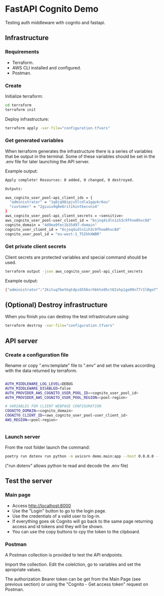 # FastAPI Cognito Demo

Testing auth middleware with cognito and fastapi.

## Infrastructure

### Requirements

- Terraform.
- AWS CLI installed and configured.
- Postman.

### Create

Initialize terraform:

```bash
cd terraform
terraform init
```

Deploy infrastructure:

```bash
terraform apply -var-file="configuration.tfvars"
```

### Get generated variables

When terraform generates the infrastructure there is a series of variables that be output in the terminal. Some of these variables should be set in the .env file for later launching the API server.

Example output:

```bash
Apply complete! Resources: 0 added, 0 changed, 0 destroyed.

Outputs:

aws_cognito_user_pool-api_client_ids = {
  "administrator" = "1q0jq98ipjv5lcdla1gqvkr6ou"
  "customer" = "2giuiu9q8e6ritihintkecvni4"
}
aws_cognito_user_pool-api_client_secrets = <sensitive>
aws_cognito_user_pool-user_client_id = "6sjoq4idln1ih3c9fhne0hvc8d"
cognito_domain = "4d9ea9fec1b35d97-domain"
cognito_user_client_id = "6sjoq4idln1ih3c9fhne0hvc8d"
cognito_user_pool_id = "eu-west-1_TSIhhXWBR"

```

### Get private client secrets

Client secrets are protected variables and special command should be used.

```bash
terraform output -json aws_cognito_user_pool-api_client_secrets
```

Example output:

```bash
{"administrator":"2kituq7betkqtdpi6556srhbhto95ct82shp1go99n77r1l0go7","customer":"1ea8icpkvg0o6npso66mgqa4gh7h06sbl1r0g9n6d1hg8j6mf3m2"}
```

## (Optional) Destroy infrastructure

When you finish you can destroy the test infrastrcuture using:

```bash
terraform destroy -var-file="configuration.tfvars"
```



## API server

### Create a configuration file

Rename or copy ".env.template" file to ".env" and set the values according with the data returned by terraform.

```bash

AUTH_MIDDLEWARE_LOG_LEVEL=DEBUG
AUTH_MIDDLEWARE_DISABLED=false
AUTH_PROVIDER_AWS_COGNITO_USER_POOL_ID=<cognito_user_pool_id>
AUTH_PROVIDER_AWS_COGNITO_USER_POOL_REGION=<pool-region>

# VARIABLES FOR CLIENT WEBPAGE CONFIGURATION
COGNITO_DOMAIN=<cognito_domain>
COGNITO_CLIENT_ID=<aws_cognito_user_pool-user_client_id>
AWS_REGION=<pool-region>



```

### Launch server

From the root folder launch the command:

```bash
poetry run dotenv run python -m uvicorn demo.main:app --host 0.0.0.0 --port 8000 --reload
```

("run dotenv" allows python te read and decode the .env file)



## Test the server

### Main page

- Access [http://localhost:8000](http://localhost:8000)
- Use the "Login" button to go to the login page.
- Use the credentials of a valid user to log-in.
- If everything goes ok Cognito will go back to the same page returning access and id tokens and they will be shown.
- You can use the copy buttons to cpy the token to the clipboard.

### Postman

A Postman collection is provided to test the API endpoints.

Import the collection. Edit the colelction, go to variables and set the apropriate values.

The authorization Bearer token can be get from the Main Page (see previous section) or using the "Cognito - Get access token" request on Postman.







